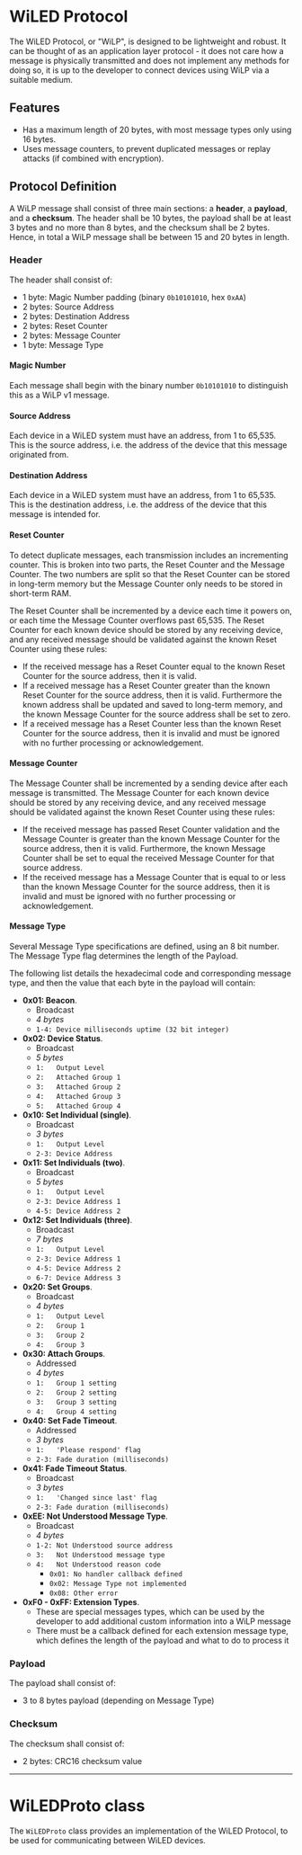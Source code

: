# WiLED Protocol

The WiLED Protocol, or "WiLP", is designed to be lightweight and robust. It can be thought of as an application layer protocol - it does not care how a message is physically transmitted and does not implement any methods for doing so, it is up to the developer to connect devices using WiLP via a suitable medium. 

## Features

- Has a maximum length of 20 bytes, with most message types only using 16 bytes. 
- Uses message counters, to prevent duplicated messages or replay attacks (if combined with encryption). 

## Protocol Definition

A WiLP message shall consist of three main sections: a **header**, a **payload**, and a **checksum**. The header shall be 10 bytes, the payload shall be at least 3 bytes and no more than 8 bytes, and the checksum shall be 2 bytes. Hence, in total a WiLP message shall be between 15 and 20 bytes in length. 

### Header

The header shall consist of:

- 1 byte:  Magic Number padding (binary `0b10101010`, hex `0xAA`)
- 2 bytes: Source Address
- 2 bytes: Destination Address
- 2 bytes: Reset Counter
- 2 bytes: Message Counter
- 1 byte:  Message Type

#### Magic Number

Each message shall begin with the binary number `0b10101010` to distinguish this as a WiLP v1 message. 

#### Source Address

Each device in a WiLED system must have an address, from 1 to 65,535. This is the source address, i.e. the address of the device that this message originated from. 

#### Destination Address

Each device in a WiLED system must have an address, from 1 to 65,535. This is the destination address, i.e. the address of the device that this message is intended for. 

#### Reset Counter

To detect duplicate messages, each transmission includes an incrementing counter. This is broken into two parts, the Reset Counter and the Message Counter. The two numbers are split so that the Reset Counter can be stored in long-term memory but the Message Counter only needs to be stored in short-term RAM. 

The Reset Counter shall be incremented by a device each time it powers on, or each time the Message Counter overflows past 65,535. The Reset Counter for each known device should be stored by any receiving device, and any received message should be validated against the known Reset Counter using these rules: 

- If the received message has a Reset Counter equal to the known Reset Counter for the source address, then it is valid. 
- If a received message has a Reset Counter greater than the known Reset Counter for the source address, then it is valid. Furthermore the known address shall be updated and saved to long-term memory, and the known Message Counter for the source address shall be set to zero. 
- If a received message has a Reset Counter less than the known Reset Counter for the source address, then it is invalid and must be ignored with no further processing or acknowledgement. 

#### Message Counter

The Message Counter shall be incremented by a sending device after each message is transmitted. The Message Counter for each known device should be stored by any receiving device, and any received message should be validated against the known Reset Counter using these rules:

- If the received message has passed Reset Counter validation and the Message Counter is greater than the known Message Counter for the source address, then it is valid. Furthermore, the known Message Counter shall be set to equal the received Message Counter for that source address. 
- If the received message has a Message Counter that is equal to or less than the known Message Counter for the source address, then it is invalid and must be ignored with no further processing or acknowledgement. 

#### Message Type

Several Message Type specifications are defined, using an 8 bit number. The Message Type flag determines the length of the Payload. 

The following list details the hexadecimal code and corresponding message type, and then the value that each byte in the payload will contain: 

  - **0x01: Beacon**.
    - Broadcast
    - _4 bytes_
    - `1-4: Device milliseconds uptime (32 bit integer)`
  - **0x02: Device Status**. 
    - Broadcast
    - _5 bytes_
    - `1:   Output Level`
    - `2:   Attached Group 1`
    - `3:   Attached Group 2`
    - `4:   Attached Group 3`
    - `5:   Attached Group 4`
  - **0x10: Set Individual (single)**. 
    - Broadcast
    - _3 bytes_ 
    - `1:   Output Level`
    - `2-3: Device Address`
  - **0x11: Set Individuals (two)**. 
    - Broadcast
    - _5 bytes_
    - `1:   Output Level`
    - `2-3: Device Address 1`
    - `4-5: Device Address 2`
  - **0x12: Set Individuals (three)**. 
    - Broadcast
    - _7 bytes_
    - `1:   Output Level`
    - `2-3: Device Address 1`
    - `4-5: Device Address 2`
    - `6-7: Device Address 3`
  - **0x20: Set Groups**. 
    - Broadcast
    - _4 bytes_ 
    - `1:   Output Level`
    - `2:   Group 1`
    - `3:   Group 2`
    - `4:   Group 3`
  - **0x30: Attach Groups**. 
    - Addressed
    - _4 bytes_
    - `1:   Group 1 setting`
    - `2:   Group 2 setting`
    - `3:   Group 3 setting`
    - `4:   Group 4 setting`
  - **0x40: Set Fade Timeout**.
    - Addressed
    - _3 bytes_
    - `1:   'Please respond' flag`
    - `2-3: Fade duration (milliseconds)`
  - **0x41: Fade Timeout Status**.
    - Broadcast
    - _3 bytes_
    - `1:   'Changed since last' flag`
    - `2-3: Fade duration (milliseconds)`
  - **0xEE: Not Understood Message Type**.
    - Broadcast
    - _4 bytes_
    - `1-2: Not Understood source address`
    - `3:   Not Understood message type`
    - `4:   Not Understood reason code`
      - `0x01: No handler callback defined`
      - `0x02: Message Type not implemented`
      - `0x08: Other error`
  - **0xF0 - 0xFF: Extension Types**.
    - These are special messages types, which can be used by the developer to add additional custom information into a WiLP message
    - There must be a callback defined for each extension message type, which defines the length of the payload and what to do to process it


### Payload

The payload shall consist of:

- 3 to 8 bytes payload (depending on Message Type)

### Checksum

The checksum shall consist of:

- 2 bytes: CRC16 checksum value


_______________________________________________________________________

# WiLEDProto class

The `WiLEDProto` class provides an implementation of the WiLED Protocol, to be used for communicating between WiLED devices. 
